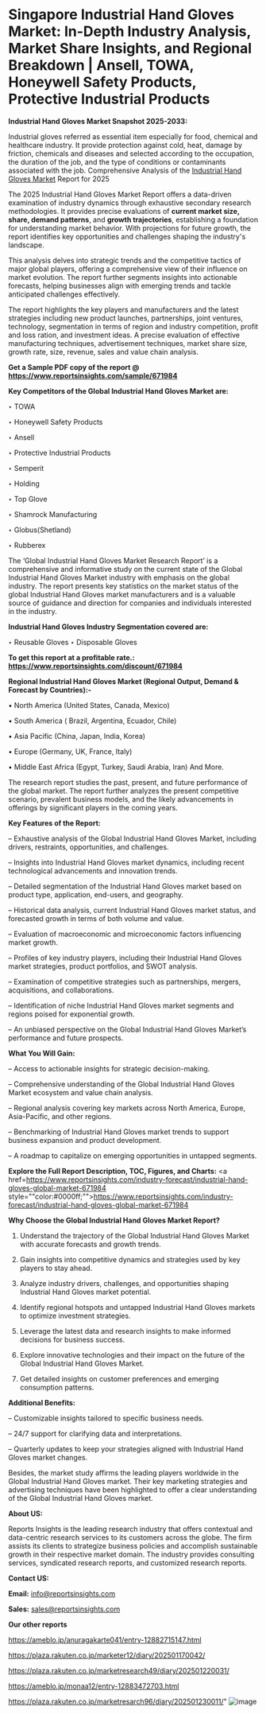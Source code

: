 # Singapore Industrial Hand Gloves Market: In-Depth Industry Analysis, Market Share Insights, and Regional Breakdown | Ansell, TOWA, Honeywell Safety Products, Protective Industrial Products

<strong>Industrial Hand Gloves Market Snapshot 2025-2033:</strong>

Industrial gloves referred as essential item especially for food, chemical and healthcare industry. It  provide protection against cold, heat, damage by friction, chemicals and diseases and selected according to the occupation, the duration of the job, and the type of conditions or contaminants associated with the job. Comprehensive Analysis of the <a href=https://www.reportsinsights.com/sample/671984>Industrial Hand Gloves Market</a> Report for 2025

The 2025 Industrial Hand Gloves Market Report offers a data-driven examination of industry dynamics through exhaustive secondary research methodologies. It provides precise evaluations of <strong>current market size, share, demand patterns</strong>, and <strong>growth trajectories</strong>, establishing a foundation for understanding market behavior. With projections for future growth, the report identifies key opportunities and challenges shaping the industry's landscape.

This analysis delves into strategic trends and the competitive tactics of major global players, offering a comprehensive view of their influence on market evolution. The report further segments insights into actionable forecasts, helping businesses align with emerging trends and tackle anticipated challenges effectively.

The report highlights the key players and manufacturers and the latest strategies including new product launches, partnerships, joint ventures, technology, segmentation in terms of region and industry competition, profit and loss ration, and investment ideas. A precise evaluation of effective manufacturing techniques, advertisement techniques, market share size, growth rate, size, revenue, sales and value chain analysis.

<strong>Get a Sample PDF copy of the report @ <a href=https://www.reportsinsights.com/sample/671984 style=color:#0000ff;>https://www.reportsinsights.com/sample/671984</a></strong>

<strong>Key Competitors of the Global Industrial Hand Gloves Market are:</strong>

‣ TOWA

‣ Honeywell Safety Products

‣ Ansell

‣ Protective Industrial Products

‣ Semperit

‣ Holding

‣ Top Glove

‣ Shamrock Manufacturing

‣ Globus(Shetland)

‣ Rubberex

The ‘Global Industrial Hand Gloves Market Research Report’ is a comprehensive and informative study on the current state of the Global Industrial Hand Gloves Market industry with emphasis on the global industry. The report presents key statistics on the market status of the global Industrial Hand Gloves market manufacturers and is a valuable source of guidance and direction for companies and individuals interested in the industry.

<strong>Industrial Hand Gloves Industry Segmentation covered are:</strong>

‣ Reusable Gloves
‣ Disposable Gloves

<strong>To get this report at a profitable rate.: <a href=https://www.reportsinsights.com/discount/671984 style=color:#0000ff;>https://www.reportsinsights.com/discount/671984</a></strong>

<strong>Regional Industrial Hand Gloves Market (Regional Output, Demand &amp; Forecast by Countries):-</strong>

• North America (United States, Canada, Mexico)

• South America ( Brazil, Argentina, Ecuador, Chile)

• Asia Pacific (China, Japan, India, Korea)

• Europe (Germany, UK, France, Italy)

• Middle East Africa (Egypt, Turkey, Saudi Arabia, Iran) And More.

The research report studies the past, present, and future performance of the global market. The report further analyzes the present competitive scenario, prevalent business models, and the likely advancements in offerings by significant players in the coming years.

<strong>Key Features of the Report:</strong>

– Exhaustive analysis of the Global Industrial Hand Gloves Market, including drivers, restraints, opportunities, and challenges.

– Insights into Industrial Hand Gloves market dynamics, including recent technological advancements and innovation trends.

– Detailed segmentation of the Industrial Hand Gloves market based on product type, application, end-users, and geography.

– Historical data analysis, current Industrial Hand Gloves market status, and forecasted growth in terms of both volume and value.

– Evaluation of macroeconomic and microeconomic factors influencing market growth.

– Profiles of key industry players, including their Industrial Hand Gloves market strategies, product portfolios, and SWOT analysis.

– Examination of competitive strategies such as partnerships, mergers, acquisitions, and collaborations.

– Identification of niche Industrial Hand Gloves market segments and regions poised for exponential growth.

– An unbiased perspective on the Global Industrial Hand Gloves Market’s performance and future prospects.

<strong>What You Will Gain:</strong>

– Access to actionable insights for strategic decision-making.

– Comprehensive understanding of the Global Industrial Hand Gloves Market ecosystem and value chain analysis.

– Regional analysis covering key markets across North America, Europe, Asia-Pacific, and other regions.

– Benchmarking of Industrial Hand Gloves market trends to support business expansion and product development.

– A roadmap to capitalize on emerging opportunities in untapped segments.

<strong>Explore the Full Report Description, TOC, Figures, and Charts:</strong>
<a href=https://www.reportsinsights.com/industry-forecast/industrial-hand-gloves-global-market-671984 style=""color:#0000ff;"">https://www.reportsinsights.com/industry-forecast/industrial-hand-gloves-global-market-671984</a>

<strong>Why Choose the Global Industrial Hand Gloves Market Report?</strong>

1. Understand the trajectory of the Global Industrial Hand Gloves Market with accurate forecasts and growth trends.

2. Gain insights into competitive dynamics and strategies used by key players to stay ahead.

3. Analyze industry drivers, challenges, and opportunities shaping Industrial Hand Gloves market potential.

4. Identify regional hotspots and untapped Industrial Hand Gloves markets to optimize investment strategies.

5. Leverage the latest data and research insights to make informed decisions for business success.

6. Explore innovative technologies and their impact on the future of the Global Industrial Hand Gloves Market.

7. Get detailed insights on customer preferences and emerging consumption patterns.

<strong>Additional Benefits:</strong>

– Customizable insights tailored to specific business needs.

– 24/7 support for clarifying data and interpretations.

– Quarterly updates to keep your strategies aligned with Industrial Hand Gloves market changes.

Besides, the market study affirms the leading players worldwide in the Global Industrial Hand Gloves market. Their key marketing strategies and advertising techniques have been highlighted to offer a clear understanding of the Global Industrial Hand Gloves market.

<strong><strong>About US</strong>:</strong>

Reports Insights is the leading research industry that offers contextual and data-centric research services to its customers across the globe. The firm assists its clients to strategize business policies and accomplish sustainable growth in their respective market domain. The industry provides consulting services, syndicated research reports, and customized research reports.

<strong>Contact US:</strong>

<p class=><b>Email:</b> <a href=mailto:info@reportsinsights.com>info@reportsinsights.com</a></p>
<p class=><b>Sales:</b> <a href=mailto:sales@reportsinsights.com>sales@reportsinsights.com</a></p>

<strong>Our other reports</strong>

<a href=https://ameblo.jp/anuragakarte041/entry-12882715147.html>https://ameblo.jp/anuragakarte041/entry-12882715147.html</a>

<a href=https://plaza.rakuten.co.jp/marketer12/diary/202501170042/>https://plaza.rakuten.co.jp/marketer12/diary/202501170042/</a>

<a href=https://plaza.rakuten.co.jp/marketresearch49/diary/202501220031/>https://plaza.rakuten.co.jp/marketresearch49/diary/202501220031/</a>

<a href=https://ameblo.jp/monaa12/entry-12883472703.html>https://ameblo.jp/monaa12/entry-12883472703.html</a>

<a href=https://plaza.rakuten.co.jp/marketresarch96/diary/202501230011/>https://plaza.rakuten.co.jp/marketresarch96/diary/202501230011/</a>"
![image](https://github.com/user-attachments/assets/3ad2fc4b-717e-48f4-b4d7-9732c133bfb2)
